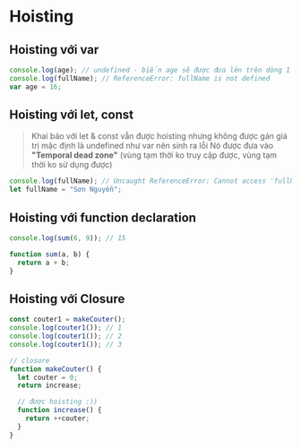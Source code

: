# Hoisting

## Hoisting với var

```js
console.log(age); // undefined - biến age sẽ được đưa lên trên dòng 1 (var age) do chưa khai báo nên nó có giá trị mặc định in ra undefined
console.log(fullName); // ReferenceError: fullName is not defined
var age = 16;
```

## Hoisting với let, const

> Khai báo với let & const vẫn được hoisting nhưng không được gán giá trị mặc định là undefined như var nên sinh ra lỗi
> Nó được đưa vào **"Temporal dead zone"** (vùng tạm thời ko truy cập được, vùng tạm thời ko sử dụng được)

```js
console.log(fullName); // Uncaught ReferenceError: Cannot access 'fullName' before initialization
let fullName = "Sơn Nguyễn";
```

## Hoisting với function declaration

```js
console.log(sum(6, 9)); // 15

function sum(a, b) {
  return a + b;
}
```

## Hoisting với Closure

```js
const couter1 = makeCouter();
console.log(couter1()); // 1
console.log(couter1()); // 2
console.log(couter1()); // 3

// closure
function makeCouter() {
  let couter = 0;
  return increase;

  // được hoisting :))
  function increase() {
    return ++couter;
  }
}
```
